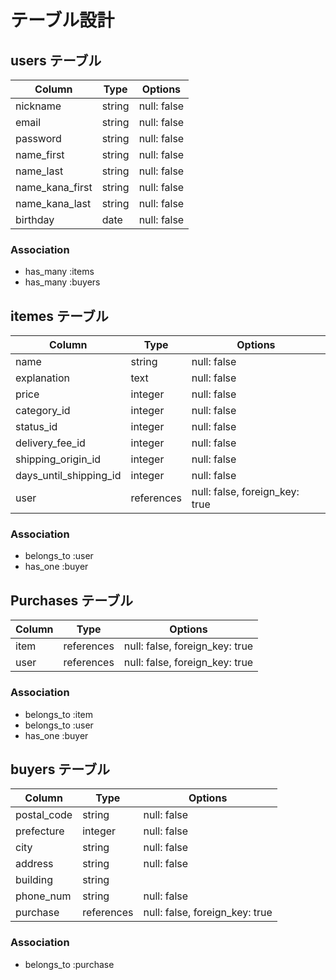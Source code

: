# テーブル設計

## users テーブル

| Column                | Type   | Options     |
| --------------------- | ------ | ----------- |
| nickname              | string | null: false |
| email                 | string | null: false |
| password              | string | null: false |
| name_first            | string | null: false |
| name_last             | string | null: false |
| name_kana_first       | string | null: false |
| name_kana_last        | string | null: false |
| birthday              | date   | null: false |


### Association

- has_many :items
- has_many :buyers

## itemes テーブル

| Column                 | Type       | Options                        |
| ---------------------- | ---------- | ------------------------------ |
| name                   | string     | null: false                    |
| explanation            | text       | null: false                    |
| price                  | integer    | null: false                    |
| category_id            | integer    | null: false                    |
| status_id              | integer    | null: false                    |
| delivery_fee_id        | integer    | null: false                    |
| shipping_origin_id     | integer    | null: false                    |
| days_until_shipping_id | integer    | null: false                    |
| user                   | references | null: false, foreign_key: true | 

### Association

- belongs_to :user
- has_one :buyer

## Purchases テーブル

| Column        | Type       | Options                        |
| ------------- | ---------- | ------------------------------ |
| item          | references | null: false, foreign_key: true |
| user          | references | null: false, foreign_key: true |

### Association

- belongs_to :item
- belongs_to :user
- has_one :buyer

## buyers テーブル

| Column        | Type       | Options                        |
| ------------- | ---------- | ------------------------------ |
| postal_code   | string     | null: false                    |
| prefecture    | integer    | null: false                    |
| city          | string     | null: false                    |
| address       | string     | null: false                    |
| building      | string     |                                |
| phone_num     | string     | null: false                    |
| purchase      | references | null: false, foreign_key: true |

### Association

- belongs_to :purchase